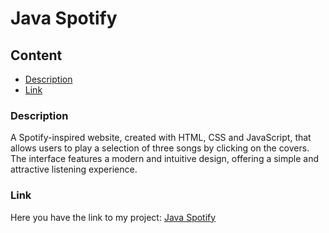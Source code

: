 # Java Spotify

## Content
- [Description](#description)
- [Link](#link)

### Description
A Spotify-inspired website, created with HTML, CSS and JavaScript, that allows users to play a selection of three songs by clicking on the covers. The interface features a modern and intuitive design, offering a simple and attractive listening experience.

### Link
Here you have the link to my project: [Java Spotify](https://chugani05.github.io/JavaSpotify/)
